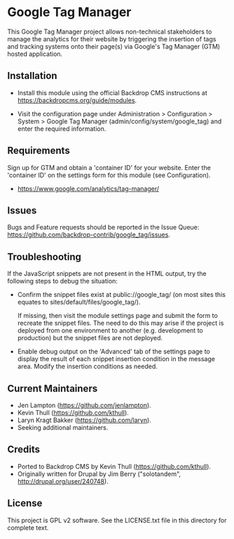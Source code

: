 Google Tag Manager
==================

This Google Tag Manager project allows non-technical stakeholders to manage the
analytics for their website by triggering the insertion of tags and tracking
systems onto their page(s) via Google's Tag Manager (GTM) hosted application.

Installation
------------

- Install this module using the official Backdrop CMS instructions at
  https://backdropcms.org/guide/modules.

- Visit the configuration page under Administration > Configuration > System >
  Google Tag Manager (admin/config/system/google_tag) and enter the required information.

Requirements
-------------

Sign up for GTM and obtain a 'container ID' for your website. Enter the
'container ID' on the settings form for this module (see Configuration).

 * https://www.google.com/analytics/tag-manager/

Issues
------

Bugs and Feature requests should be reported in the Issue Queue:
https://github.com/backdrop-contrib/google_tag/issues.


Troubleshooting
---------------

If the JavaScript snippets are not present in the HTML output, try the following
steps to debug the situation:

 * Confirm the snippet files exist at public://google_tag/ (on most sites this
   equates to sites/default/files/google_tag/).

   If missing, then visit the module settings page and submit the form to
   recreate the snippet files. The need to do this may arise if the project is
   deployed from one environment to another (e.g. development to production) but
   the snippet files are not deployed.

 * Enable debug output on the 'Advanced' tab of the settings page to display the
   result of each snippet insertion condition in the message area. Modify the
   insertion conditions as needed.

Current Maintainers
-------------------

- Jen Lampton (https://github.com/jenlampton).
- Kevin Thull (https://github.com/kthull).
- Laryn Kragt Bakker (https://github.com/laryn).
- Seeking additional maintainers.

Credits
-------

- Ported to Backdrop CMS by Kevin Thull (https://github.com/kthull).
- Originally written for Drupal by Jim Berry ("solotandem", http://drupal.org/user/240748).

License
-------

This project is GPL v2 software. See the LICENSE.txt file in this directory for
complete text.
